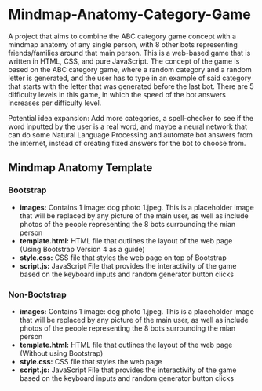 # Mindmap-Anatomy-Category-Game
A project that aims to combine the ABC category game concept with a mindmap anatomy of any single person, with 8 other bots representing friends/families around that 
main person. This is a web-based game that is written in HTML, CSS, and pure JavaScript. The concept of the game is based on the ABC category game, where a random category
and a random letter is generated, and the user has to type in an example of said category that starts with the letter that was generated before the last bot. There are 5
difficulty levels in this game, in which the speed of the bot answers increases per difficulty level. 

Potential idea expansion: Add more categories, a spell-checker to see if the word inputted by the user is a real word, and maybe a neural network that can do some Natural Language Processing and automate bot answers from the internet, instead of creating fixed answers for the bot to choose from.

<h2>Mindmap Anatomy Template</h2>
<h3>Bootstrap</h3>
<ul>
  <li><b>images:</b> Contains 1 image: dog photo 1.jpeg. This is a placeholder image that will be replaced by any picture of the main user, as well as include photos of
  the people representing the 8 bots surrounding the mian person</li>
  <li><b>template.html:</b> HTML file that outlines the layout of the web page (Using Bootstrap Version 4 as a guide)</li>
  <li><b>style.css:</b> CSS file that styles the web page on top of Bootstrap</li>
  <li><b>script.js:</b> JavaScript File that provides the interactivity of the game based on the keyboard inputs and random generator button clicks</li>
</ul>

<h3>Non-Bootstrap</h3>
<ul>
  <li><b>images:</b> Contains 1 image: dog photo 1.jpeg. This is a placeholder image that will be replaced by any picture of the main user, as well as include photos of
  the people representing the 8 bots surrounding the mian person</li>
  <li><b>template.html:</b> HTML file that outlines the layout of the web page (Without using Bootstrap)</li>
  <li><b>style.css:</b> CSS file that styles the web page</li>
  <li><b>script.js:</b> JavaScript File that provides the interactivity of the game based on the keyboard inputs and random generator button clicks</li>
</ul>
